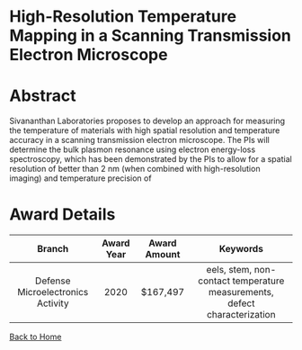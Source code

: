 
High-Resolution Temperature Mapping in a Scanning Transmission Electron Microscope
==================================================================================

# Abstract


Sivananthan Laboratories proposes to develop an approach for measuring the temperature of materials with high spatial resolution and temperature accuracy in a scanning transmission electron microscope. The PIs will determine the bulk plasmon resonance using electron energy-loss spectroscopy, which has been demonstrated by the PIs to allow for a spatial resolution of better than 2 nm (when combined with high-resolution imaging) and temperature precision of  

# Award Details

|Branch|Award Year|Award Amount|Keywords|
| :---: | :---: | :---: | :---: |
|Defense Microelectronics Activity|2020|$167,497|eels, stem, non-contact temperature measurements, defect characterization|
  
  


[Back to Home](https://github.com/chrischow/dod_sbir_awards#590)